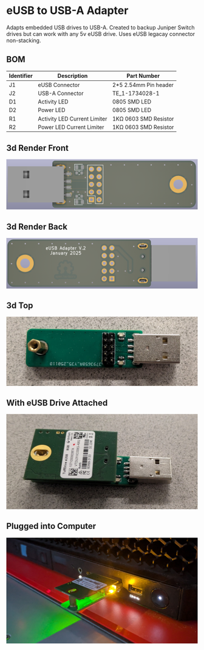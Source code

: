 # eUSB to USB-A Adapter
Adapts embedded USB drives to USB-A. Created to backup Juniper Switch drives but can work with any 5v eUSB drive. Uses eUSB legacay connector non-stacking.

## BOM
| Identifier | Description                  | Part Number           |
|------------|------------------------------|-----------------------|
| J1         | eUSB Connector               | 2*5 2.54mm Pin header |
| J2         | USB-A Connector              | TE_1-1734028-1        |
| D1         | Activity LED                 | 0805 SMD LED          |
| D2         | Power LED                    | 0805 SMD LED          |
| R1         | Activity LED Current Limiter | 1KΩ 0603 SMD Resistor |
| R2         | Power LED Current Limiter    | 1KΩ 0603 SMD Resistor |

## 3d Render Front
![Front](/img/front_render.png)
## 3d Render Back
![Back](/img/back_render.png)
## 3d Top
![Top](/img/top.jpg)
## With eUSB Drive Attached
![Back](/img/top_with_drive.jpg)
## Plugged into Computer
![Back](/img/plugged_in.jpg)

